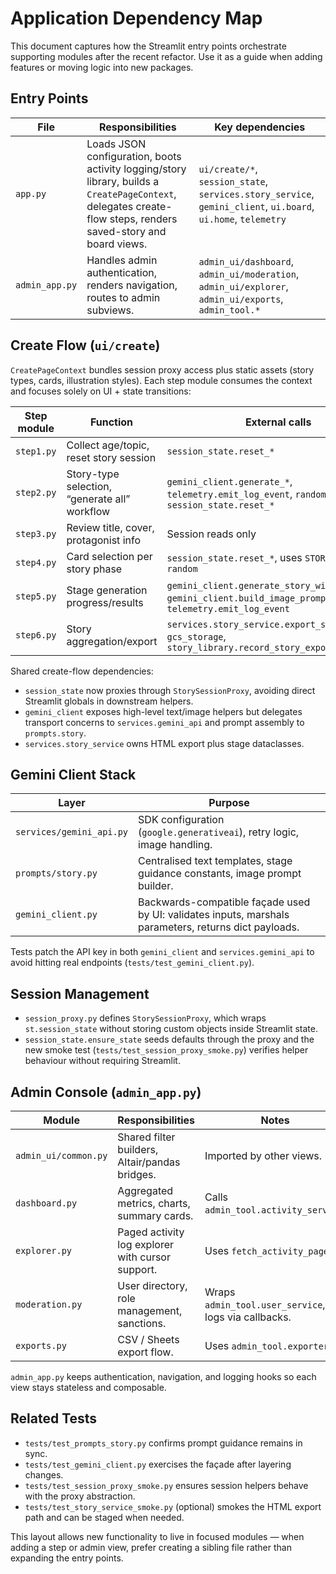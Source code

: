 # Application Dependency Map

This document captures how the Streamlit entry points orchestrate supporting
modules after the recent refactor. Use it as a guide when adding features or
moving logic into new packages.

## Entry Points

| File | Responsibilities | Key dependencies |
| ---- | ---------------- | ---------------- |
| `app.py` | Loads JSON configuration, boots activity logging/story library, builds a `CreatePageContext`, delegates create-flow steps, renders saved-story and board views. | `ui/create/*`, `session_state`, `services.story_service`, `gemini_client`, `ui.board`, `ui.home`, `telemetry` |
| `admin_app.py` | Handles admin authentication, renders navigation, routes to admin subviews. | `admin_ui/dashboard`, `admin_ui/moderation`, `admin_ui/explorer`, `admin_ui/exports`, `admin_tool.*` |

## Create Flow (`ui/create`)

`CreatePageContext` bundles session proxy access plus static assets
(story types, cards, illustration styles). Each step module consumes the
context and focuses solely on UI + state transitions:

| Step module | Function | External calls |
| ----------- | -------- | -------------- |
| `step1.py` | Collect age/topic, reset story session | `session_state.reset_*` |
| `step2.py` | Story-type selection, “generate all” workflow | `gemini_client.generate_*`, `telemetry.emit_log_event`, `random`, `session_state.reset_*` |
| `step3.py` | Review title, cover, protagonist info | Session reads only |
| `step4.py` | Card selection per story phase | `session_state.reset_*`, uses `STORY_PHASES`, `random` |
| `step5.py` | Stage generation progress/results | `gemini_client.generate_story_with_gemini`, `gemini_client.build_image_prompt`, `telemetry.emit_log_event` |
| `step6.py` | Story aggregation/export | `services.story_service.export_story_to_html`, `gcs_storage`, `story_library.record_story_export` |

Shared create-flow dependencies:

- `session_state` now proxies through `StorySessionProxy`, avoiding direct
  Streamlit globals in downstream helpers.
- `gemini_client` exposes high-level text/image helpers but delegates
  transport concerns to `services.gemini_api` and prompt assembly to
  `prompts.story`.
- `services.story_service` owns HTML export plus stage dataclasses.

## Gemini Client Stack

| Layer | Purpose |
| ----- | ------- |
| `services/gemini_api.py` | SDK configuration (`google.generativeai`), retry logic, image handling. |
| `prompts/story.py` | Centralised text templates, stage guidance constants, image prompt builder. |
| `gemini_client.py` | Backwards-compatible façade used by UI: validates inputs, marshals parameters, returns dict payloads. |

Tests patch the API key in both `gemini_client` and `services.gemini_api` to
avoid hitting real endpoints (`tests/test_gemini_client.py`).

## Session Management

- `session_proxy.py` defines `StorySessionProxy`, which wraps
  `st.session_state` without storing custom objects inside Streamlit state.
- `session_state.ensure_state` seeds defaults through the proxy and the new
  smoke test (`tests/test_session_proxy_smoke.py`) verifies helper behaviour
  without requiring Streamlit.

## Admin Console (`admin_app.py`)

| Module | Responsibilities | Notes |
| ------ | ---------------- | ----- |
| `admin_ui/common.py` | Shared filter builders, Altair/pandas bridges. | Imported by other views. |
| `dashboard.py` | Aggregated metrics, charts, summary cards. | Calls `admin_tool.activity_service`. |
| `explorer.py` | Paged activity log explorer with cursor support. | Uses `fetch_activity_page`. |
| `moderation.py` | User directory, role management, sanctions. | Wraps `admin_tool.user_service`, logs via callbacks. |
| `exports.py` | CSV / Sheets export flow. | Uses `admin_tool.exporter`. |

`admin_app.py` keeps authentication, navigation, and logging hooks so each
view stays stateless and composable.

## Related Tests

- `tests/test_prompts_story.py` confirms prompt guidance remains in sync.
- `tests/test_gemini_client.py` exercises the façade after layering changes.
- `tests/test_session_proxy_smoke.py` ensures session helpers behave with the
  proxy abstraction.
- `tests/test_story_service_smoke.py` (optional) smokes the HTML export path
  and can be staged when needed.

This layout allows new functionality to live in focused modules — when adding a
step or admin view, prefer creating a sibling file rather than expanding the
entry points.

